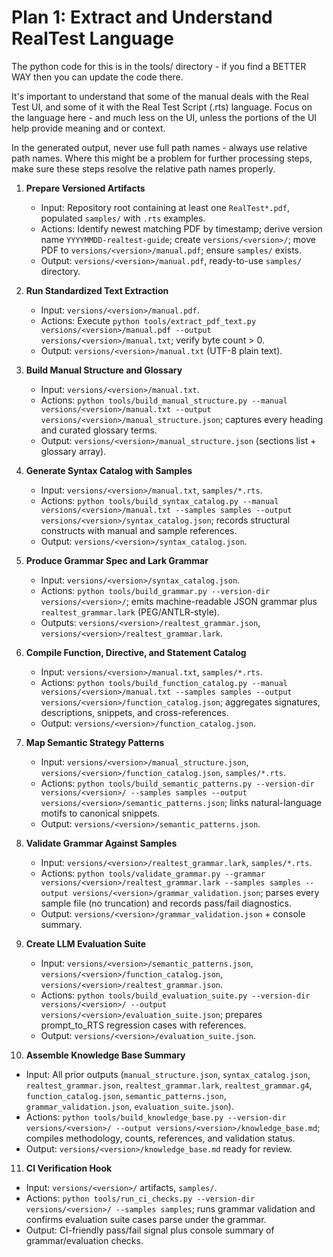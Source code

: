 # Plan 1: Extract and Understand RealTest Language

The python code for this is in the tools/ directory - if you find a BETTER WAY then you can update the code there. 

It's important to understand that some of the manual deals with the Real Test UI, and some of it with the Real Test
Script (.rts) language.  Focus on the language here - and much less on the UI, unless the portions of the UI help provide
meaning and or context.

In the generated output, never use full path names - always use relative path names.  Where this might be a problem for further processing steps, make sure these steps resolve the relative path names properly.

1. **Prepare Versioned Artifacts**  
   - Input: Repository root containing at least one `RealTest*.pdf`, populated `samples/` with `.rts` examples.  
   - Actions: Identify newest matching PDF by timestamp; derive version name `YYYYMMDD-realtest-guide`; create `versions/<version>/`; move PDF to `versions/<version>/manual.pdf`; ensure `samples/` exists.  
   - Output: `versions/<version>/manual.pdf`, ready-to-use `samples/` directory.

2. **Run Standardized Text Extraction**  
   - Input: `versions/<version>/manual.pdf`.  
   - Actions: Execute `python tools/extract_pdf_text.py versions/<version>/manual.pdf --output versions/<version>/manual.txt`; verify byte count > 0.  
   - Output: `versions/<version>/manual.txt` (UTF-8 plain text).

3. **Build Manual Structure and Glossary**  
   - Input: `versions/<version>/manual.txt`.  
   - Actions: `python tools/build_manual_structure.py --manual versions/<version>/manual.txt --output versions/<version>/manual_structure.json`; captures every heading and curated glossary terms.  
   - Output: `versions/<version>/manual_structure.json` (sections list + glossary array).

4. **Generate Syntax Catalog with Samples**  
   - Input: `versions/<version>/manual.txt`, `samples/*.rts`.  
   - Actions: `python tools/build_syntax_catalog.py --manual versions/<version>/manual.txt --samples samples --output versions/<version>/syntax_catalog.json`; records structural constructs with manual and sample references.  
   - Output: `versions/<version>/syntax_catalog.json`.

5. **Produce Grammar Spec and Lark Grammar**  
   - Input: `versions/<version>/syntax_catalog.json`.  
   - Actions: `python tools/build_grammar.py --version-dir versions/<version>/`; emits machine-readable JSON grammar plus `realtest_grammar.lark` (PEG/ANTLR-style).  
   - Outputs: `versions/<version>/realtest_grammar.json`, `versions/<version>/realtest_grammar.lark`.

6. **Compile Function, Directive, and Statement Catalog**  
   - Input: `versions/<version>/manual.txt`, `samples/*.rts`.  
   - Actions: `python tools/build_function_catalog.py --manual versions/<version>/manual.txt --samples samples --output versions/<version>/function_catalog.json`; aggregates signatures, descriptions, snippets, and cross-references.  
   - Output: `versions/<version>/function_catalog.json`.

7. **Map Semantic Strategy Patterns**  
   - Input: `versions/<version>/manual_structure.json`, `versions/<version>/function_catalog.json`, `samples/*.rts`.  
   - Actions: `python tools/build_semantic_patterns.py --version-dir versions/<version>/ --samples samples --output versions/<version>/semantic_patterns.json`; links natural-language motifs to canonical snippets.  
   - Output: `versions/<version>/semantic_patterns.json`.

8. **Validate Grammar Against Samples**  
   - Input: `versions/<version>/realtest_grammar.lark`, `samples/*.rts`.  
   - Actions: `python tools/validate_grammar.py --grammar versions/<version>/realtest_grammar.lark --samples samples --output versions/<version>/grammar_validation.json`; parses every sample file (no truncation) and records pass/fail diagnostics.  
   - Output: `versions/<version>/grammar_validation.json` + console summary.

9. **Create LLM Evaluation Suite**  
   - Input: `versions/<version>/semantic_patterns.json`, `versions/<version>/function_catalog.json`, `versions/<version>/realtest_grammar.json`.  
   - Actions: `python tools/build_evaluation_suite.py --version-dir versions/<version>/ --output versions/<version>/evaluation_suite.json`; prepares prompt_to_RTS regression cases with references.  
   - Output: `versions/<version>/evaluation_suite.json`.

10. **Assemble Knowledge Base Summary**  
   - Input: All prior outputs (`manual_structure.json`, `syntax_catalog.json`, `realtest_grammar.json`, `realtest_grammar.lark`, `realtest_grammar.g4`, `function_catalog.json`, `semantic_patterns.json`, `grammar_validation.json`, `evaluation_suite.json`).  
   - Actions: `python tools/build_knowledge_base.py --version-dir versions/<version>/ --output versions/<version>/knowledge_base.md`; compiles methodology, counts, references, and validation status.  
   - Output: `versions/<version>/knowledge_base.md` ready for review.

11. **CI Verification Hook**  
   - Input: `versions/<version>/` artifacts, `samples/`.  
   - Actions: `python tools/run_ci_checks.py --version-dir versions/<version>/ --samples samples`; runs grammar validation and confirms evaluation suite cases parse under the grammar.  
   - Output: CI-friendly pass/fail signal plus console summary of grammar/evaluation checks.
